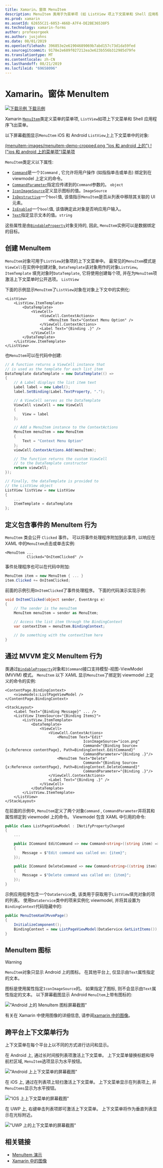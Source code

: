 ```yaml
---
title: Xamarin。窗体 MenuItem
description: MenuItem 类用于为菜单项 (如 ListView 项上下文菜单和 Shell 应用程序飞出菜单) 创建菜单项。
ms.prod: xamarin
ms.assetId: 62655C21-6053-466D-A7F4-DE2BE36538F5
ms.technology: xamarin-forms
author: profexorgeek
ms.author: jusjohns
ms.date: 08/01/2019
ms.openlocfilehash: 396853e2e61904689069b7abd157c73d1da59fed
ms.sourcegitcommit: 9178e2e689f027212ea3e623b556b312985d79fe
ms.translationtype: MT
ms.contentlocale: zh-CN
ms.lasthandoff: 08/21/2019
ms.locfileid: "69658096"
---
```

# <a name="xamarinforms-menuitem"></a>Xamarin。窗体 MenuItem

[![下载示例](~/media/shared/download.png) 下载示例](https://docs.microsoft.com/en-us/samples/xamarin/xamarin-forms-samples/userinterface-menuitem/)

Xamarin [`MenuItem`](xref:Xamarin.Forms.MenuItem)类定义菜单的菜单项, `ListView`如项上下文菜单和 Shell 应用程序飞出菜单。

以下屏幕截图显示`MenuItem` iOS 和 Android `ListView`上上下文菜单中的对象:

[(menuitem-images/menuitem-demo-cropped.png "Ios 和 android 上的") !["ios 和 android 上的菜单项"]菜单项](menuitem-images/menuitem-demo-full.png#lightbox "IOS 和 Android 上的菜单项full image")

`MenuItem`类定义以下属性:

* [`Command`](xref:Xamarin.Forms.MenuItem.Command)是一个`ICommand` , 它允许将用户操作 (如指指单击或单击) 绑定到在 viewmodel 上定义的命令。
* [`CommandParameter`](xref:Xamarin.Forms.MenuItem.CommandParameter)指定应传递到的`Command`参数的。 `object`
* [`IconImageSource`](xref:Xamarin.Forms.MenuItem.IconImageSource)定义显示图标的值。`ImageSource`
* [`IsDestructive`](xref:Xamarin.Forms.MenuItem.IsDestructive)一个`bool`值, 该值指示`MenuItem`是否从列表中移除其关联的 UI 元素。
* [`IsEnabled`](xref:Xamarin.Forms.MenuItem.IsEnabled)一个`bool`值, 该值确定此对象是否响应用户输入。
* [`Text`](xref:Xamarin.Forms.MenuItem.Text)指定显示文本的值。`string`

这些属性是由[`BindableProperty`](xref:Xamarin.Forms.BindableProperty)对象支持的, 因此, `MenuItem`实例可以是数据绑定的目标。

## <a name="create-a-menuitem"></a>创建 MenuItem

`MenuItem`对象可用于`ListView`对象项的上下文菜单中。 最常见的`MenuItem`模式是`ViewCell`在实例中创建对象, `DataTemplate`该对象用作的对象`ListView`。 `ItemTemplate` 填充对象时`DataTemplate`, 它将使用创建每个项, 并在为`MenuItem`项激活上下文菜单时公开选项。 `ListView`

下面的示例显示`MenuItem`了`ListView`对象在对象上下文中的实例化:

```xaml
<ListView>
    <ListView.ItemTemplate>
        <DataTemplate>
            <ViewCell>
                <ViewCell.ContextActions>
                    <MenuItem Text="Context Menu Option" />
                </ViewCell.ContextActions>
                <Label Text="{Binding .}" />
            </ViewCell>
        </DataTemplate>
    </ListView.ItemTemplate>
</ListView>
```

也`MenuItem`可以在代码中创建:

```csharp
// A function returns a ViewCell instance that
// is used as the template for each list item
DataTemplate dataTemplate = new DataTemplate(() =>
{
    // A Label displays the list item text
    Label label = new Label();
    label.SetBinding(Label.TextProperty, ".");

    // A ViewCell serves as the DataTemplate
    ViewCell viewCell = new ViewCell
    {
        View = label
    };

    // Add a MenuItem instance to the ContextActions
    MenuItem menuItem = new MenuItem
    {
        Text = "Context Menu Option"
    };
    viewCell.ContextActions.Add(menuItem);

    // The function returns the custom ViewCell
    // to the DataTemplate constructor
    return viewCell;
});

// Finally, the dataTemplate is provided to
// the ListView object
ListView listView = new ListView
{
    ...
    ItemTemplate = dataTemplate
};
```

## <a name="define-menuitem-behavior-with-events"></a>定义包含事件的 MenuItem 行为

`MenuItem` 类会公开 `Clicked` 事件。 可以将事件处理程序附加到此事件, 以响应在 XAML 中的`MenuItem`点击或单击实例:

```xaml
<MenuItem ...
          Clicked="OnItemClicked" />
```

事件处理程序也可以在代码中附加:

```csharp
MenuItem item = new MenuItem { ... }
item.Clicked += OnItemClicked;
```

前面的示例引用`OnItemClicked`了事件处理程序。 下面的代码演示实现示例:

```csharp
void OnItemClicked(object sender, EventArgs e)
{
    // The sender is the menuItem
    MenuItem menuItem = sender as MenuItem;

    // Access the list item through the BindingContext
    var contextItem = menuItem.BindingContext;

    // Do something with the contextItem here
}
```

## <a name="define-menuitem-behavior-with-mvvm"></a>通过 MVVM 定义 MenuItem 行为

类通过[`BindableProperty`](xref:Xamarin.Forms.BindableProperty)对象和`ICommand`接口支持模型-视图-ViewModel (MVVM) 模式。 `MenuItem` 以下 XAML 显示`MenuItem`了绑定到 viewmodel 上定义的命令的实例:

```xaml
<ContentPage.BindingContext>
    <viewmodels:ListPageViewModel />
</ContentPage.BindingContext>

<StackLayout>
    <Label Text="{Binding Message}" ... />
    <ListView ItemsSource="{Binding Items}">
        <ListView.ItemTemplate>
            <DataTemplate>
                <ViewCell>
                    <ViewCell.ContextActions>
                        <MenuItem Text="Edit"
                                    IconImageSource="icon.png"
                                    Command="{Binding Source={x:Reference contentPage}, Path=BindingContext.EditCommand}"
                                    CommandParameter="{Binding .}"/>
                        <MenuItem Text="Delete"
                                    Command="{Binding Source={x:Reference contentPage}, Path=BindingContext.DeleteCommand}"
                                    CommandParameter="{Binding .}"/>
                    </ViewCell.ContextActions>
                    <Label Text="{Binding .}" />
                </ViewCell>
            </DataTemplate>
        </ListView.ItemTemplate>
    </ListView>
</StackLayout>
```

在前面的示例中, `MenuItem`定义了两个对象`Command` , `CommandParameter`并将其和属性绑定到 viewmodel 上的命令。 Viewmodel 包含 XAML 中引用的命令:

```csharp
public class ListPageViewModel : INotifyPropertyChanged
{
    ...

    public ICommand EditCommand => new Command<string>((string item) =>
    {
        Message = $"Edit command was called on: {item}";
    });

    public ICommand DeleteCommand => new Command<string>((string item) =>
    {
        Message = $"Delete command was called on: {item}";
    });
}
```

示例应用程序包含一个`DataService`类, 该类用于获取用于`ListView`填充对象的项的列表。 使用`DataService`类中的项来实例化 viewmodel, 并将其设置为`BindingContext`代码隐藏中的:

```csharp
public MenuItemXamlMvvmPage()
{
    InitializeComponent();
    BindingContext = new ListPageViewModel(DataService.GetListItems());
}
```

## <a name="menuitem-icons"></a>MenuItem 图标

> [!WARNING]
> `MenuItem`对象只显示 Android 上的图标。 在其他平台上, 仅显示由`Text`属性指定的文本。

 图标是使用属性指定`IconImageSource`的。 如果指定了图标, 则不会显示由`Text`属性指定的文本。 以下屏幕截图显示 Android `MenuItem`上带有图标的:

!["Android 上的 MenuItem 图标屏幕截图"](menuitem-images/menuitem-android-icon.png "Android 上菜单菜单的屏幕截图")

有关在 Xamarin 中使用图像的详细信息, 请参阅[xamarin 中的图像](~/xamarin-forms/user-interface/images.md)。

## <a name="cross-platform-context-menu-behavior"></a>跨平台上下文菜单行为

上下文菜单在每个平台上以不同的方式进行访问和显示。

在 Android 上, 通过长时间按列表项激活上下文菜单。 上下文菜单替换标题和导航栏区域, `MenuItem`选项显示为水平按钮。

!["Android 上上下文菜单的屏幕截图"](menuitem-images/menuitem-android-icon.png "Android 上上下文菜单的屏幕截图")

在 iOS 上, 通过在列表项上轻扫激活上下文菜单。 上下文菜单显示在列表项上, 并`MenuItems`显示为水平按钮。

!["IOS 上上下文菜单的屏幕截图"](menuitem-images/menuitem-ios-contextmenu.png "IOS 上上下文菜单的屏幕截图")

在 UWP 上, 右键单击列表项即可激活上下文菜单。 上下文菜单将作为垂直列表显示在光标附近。

!["UWP 上的上下文菜单的屏幕截图"](menuitem-images/menuitem-uwp.png "UWP 上的上下文菜单的屏幕截图")

## <a name="related-links"></a>相关链接

* [MenuItem 演示](https://docs.microsoft.com/en-us/samples/xamarin/xamarin-forms-samples/userinterface-menuitem/)
* [Xamarin 中的图像](~/xamarin-forms/user-interface/images.md)
